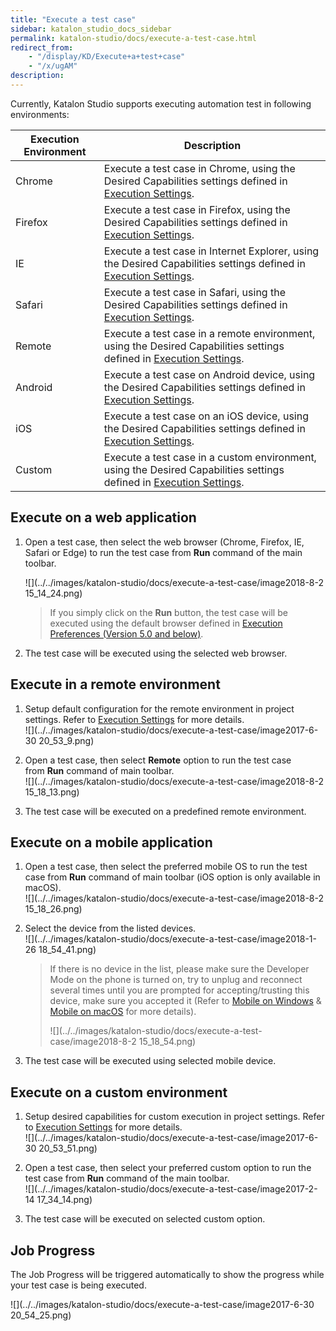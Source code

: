 ```yaml
---
title: "Execute a test case" 
sidebar: katalon_studio_docs_sidebar
permalink: katalon-studio/docs/execute-a-test-case.html 
redirect_from:
    - "/display/KD/Execute+a+test+case"
    - "/x/ugAM"
description: 
---
```

Currently, Katalon Studio supports executing automation test in following environments:

| Execution Environment | Description |
| --- | --- |
| Chrome | Execute a test case in Chrome, using the Desired Capabilities settings defined in [Execution Settings](/display/KD/Execution+Settings). |
| Firefox | Execute a test case in Firefox, using the Desired Capabilities settings defined in [Execution Settings](/display/KD/Execution+Settings). |
| IE | Execute a test case in Internet Explorer, using the Desired Capabilities settings defined in [Execution Settings](/display/KD/Execution+Settings). |
| Safari | Execute a test case in Safari, using the Desired Capabilities settings defined in [Execution Settings](/display/KD/Execution+Settings). |
| Remote | Execute a test case in a remote environment, using the Desired Capabilities settings defined in [Execution Settings](/display/KD/Execution+Settings). |
| Android | Execute a test case on Android device, using the Desired Capabilities settings defined in [Execution Settings](/display/KD/Execution+Settings). |
| iOS | Execute a test case on an iOS device, using the Desired Capabilities settings defined in [Execution Settings](/display/KD/Execution+Settings). |
| Custom | Execute a test case in a custom environment, using the Desired Capabilities settings defined in [Execution Settings](/display/KD/Execution+Settings). |

Execute on a web application
----------------------------

1.  Open a test case, then select the web browser (Chrome, Firefox, IE, Safari or Edge) to run the test case from **Run** command of the main toolbar.
    
    ![](../../images/katalon-studio/docs/execute-a-test-case/image2018-8-2 15_14_24.png)
    
    > If you simply click on the **Run** button, the test case will be executed using the default browser defined in [Execution Preferences (Version 5.0 and below)](/pages/viewpage.action?pageId=3179873).
    
2.  The test case will be executed using the selected web browser.
    

Execute in a remote environment
-------------------------------

1.  Setup default configuration for the remote environment in project settings. Refer to [Execution Settings](/display/KD/Execution+Settings) for more details.  
    ![](../../images/katalon-studio/docs/execute-a-test-case/image2017-6-30 20_53_9.png)  
      
    
2.  Open a test case, then select **Remote** option to run the test case from **Run** command of main toolbar.  
    ![](../../images/katalon-studio/docs/execute-a-test-case/image2018-8-2 15_18_13.png)
    
3.  The test case will be executed on a predefined remote environment.

Execute on a mobile application
-------------------------------

1.  Open a test case, then select the preferred mobile OS to run the test case from **Run** command of main toolbar (iOS option is only available in macOS).  
    ![](../../images/katalon-studio/docs/execute-a-test-case/image2018-8-2 15_18_26.png)  
      
    
2.  Select the device from the listed devices.  
    ![](../../images/katalon-studio/docs/execute-a-test-case/image2018-1-26 18_54_41.png)
    
    > If there is no device in the list, please make sure the Developer Mode on the phone is turned on, try to unplug and reconnect several times until you are prompted for accepting/trusting this device, make sure you accepted it (Refer to [Mobile on Windows](/pages/viewpage.action?pageId=1606325) & [Mobile on macOS](/display/KD/Mobile+on+macOS) for more details).  
    > 
    > ![](../../images/katalon-studio/docs/execute-a-test-case/image2018-8-2 15_18_54.png)
    
3.  The test case will be executed using selected mobile device.

Execute on a custom environment
-------------------------------

1.  Setup desired capabilities for custom execution in project settings. Refer to [Execution Settings](/display/KD/Execution+Settings) for more details.  
    ![](../../images/katalon-studio/docs/execute-a-test-case/image2017-6-30 20_53_51.png)  
      
    
2.  Open a test case, then select your preferred custom option to run the test case from **Run** command of the main toolbar.  
    ![](../../images/katalon-studio/docs/execute-a-test-case/image2017-2-14 17_34_14.png)  
      
    
3.  The test case will be executed on selected custom option.

Job Progress
------------

The Job Progress will be triggered automatically to show the progress while your test case is being executed.

![](../../images/katalon-studio/docs/execute-a-test-case/image2017-6-30 20_54_25.png)